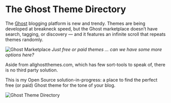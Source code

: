 The Ghost Theme Directory
=========================

The [Ghost](http://ghost.org) blogging platform is new and trendy. Themes are being developed at breakneck speed, but the Ghost marketplace doesn’t have search, tagging, or discovery — and it features an infinite scroll that repeats themes randomly.

![Ghost Marketplace](http://i.share.pho.to/338e297c_l.png)
*Just free or paid themes … can we have some more options here?*

Aside from allghostthemes.com, which has few sort-tools to speak of, there is no third party solution.

This is my Open Source solution-in-progress: a place to find the perfect free (or paid) Ghost theme for the tone of your blog.

![Ghost Theme Directory](http://curiositry.github.io/ghost-theme-directory/img/ghost-theme-directory.png)
